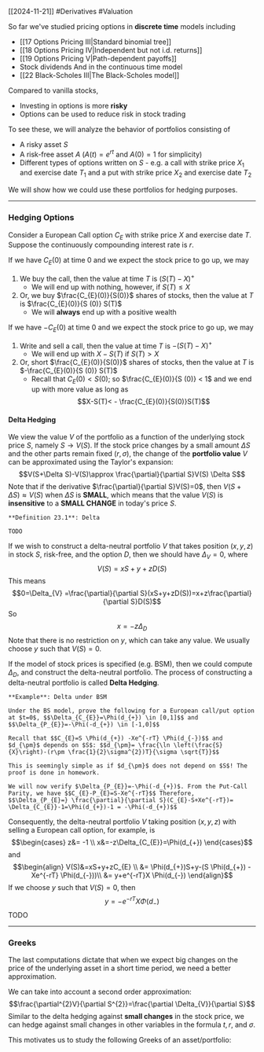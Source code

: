 [[2024-11-21]] #Derivatives #Valuation

So far we've studied pricing options in **discrete time** models including
- [[17 Options Pricing III|Standard binomial tree]]
- [[18 Options Pricing IV|Independent but not i.d. returns]]
- [[19 Options Pricing V|Path-dependent payoffs]]
- Stock dividends
And in the continuous time model
- [[22 Black-Scholes III|The Black-Scholes model]]

Compared to vanilla stocks,
- Investing in options is more **risky**
- Options can be used to reduce risk in stock trading

To see these, we will analyze the behavior of portfolios consisting of 
- A risky asset $S$
- A risk-free asset $A$ ($A(t)=e^{rt}$ and $A(0)=1$ for simplicity)
- Different types of options written on $S$ - e.g. a call with strike price $X_{1}$ and exercise date $T_{1}$ and a put with strike price $X_{2}$ and exercise date $T_{2}$

We will show how we could use these portfolios for hedging purposes.

---
### Hedging Options
Consider a European Call option $C_{E}$ with strike price $X$ and exercise date $T$. Suppose the continuously compounding interest rate is $r$.

If we have $C_E(0)$ at time $0$ and we expect the stock price to go up,  we may
1. We buy the call, then the value at time $T$ is $(S(T)-X)^{+}$
	- We will end up with nothing, however, if $S (T) \le X$
2. Or, we buy $\frac{C_{E}(0)}{S(0)}$ shares of stocks, then the value at $T$ is $\frac{C_{E}(0)}{S (0)} S(T)$
	- We will **always** end up with a positive wealth

If we have $-C_E(0)$ at time $0$ and we expect the stock price to go up,  we may
1. Write and sell a call, then the value at time $T$ is $-(S(T)-X)^{+}$
	- We will end up with $X-S(T)$ if $S(T)>X$
2. Or, short $\frac{C_{E}(0)}{S(0)}$ shares of stocks, then the value at $T$ is $-\frac{C_{E}(0)}{S (0)} S(T)$
	- Recall that $C_{E}(0)<S(0)$; so $\frac{C_{E}(0)}{S (0)} < 1$ and we end up with more value as long as $$X-S(T)< - \frac{C_{E}(0)}{S(0)}S(T)$$

#### Delta Hedging
We view the value $V$ of the portfolio as a function of the underlying stock price $S$, namely $S \to V(S)$. If the stock price changes by a small amount $\Delta S$ and the other parts remain fixed ($r, \sigma$), the change of the **portfolio value** $V$ can be approximated using the Taylor's expansion: $$V(S+\Delta S)-V(S)\approx \frac{\partial}{\partial S}V(S) \Delta S$$
Note that if the derivative $\frac{\partial}{\partial S}V(S)=0$, then $V (S+\Delta S) \approx V(S)$ when $\Delta S$ is **SMALL**, which means that the value $V(S)$ is **insensitive** to a **SMALL CHANGE** in today's price $S$.

```ad-important
**Definition 23.1**: Delta

TODO
```

If we wish to construct a delta-neutral portfolio $V$ that takes position $(x,y,z)$ in stock $S$, risk-free, and the option $D$, then we should have $\Delta_{V}=0$, where $$V(S)=xS+y+zD(S)$$
This means $$0=\Delta_{V} =\frac{\partial}{\partial S}(xS+y+zD(S))=x+z\frac{\partial}{\partial S}D(S)$$So $$x=-z\Delta_{D}$$
Note that there is no restriction on $y$, which can take any value. We usually choose $y$ such that $V(S)=0$.

If the model of stock prices is specified (e.g. BSM), then we could compute $\Delta_{D}$, and construct the delta-neutral portfolio. The process of constructing a delta-neutral portfolio is called **Delta Hedging**.

```ad-example
**Example**: Delta under BSM

Under the BS model, prove the following for a European call/put option at $t=0$, $$\Delta_{C_{E}}=\Phi(d_{+}) \in [0,1]$$ and $$\Delta_{P_{E}}=-\Phi(-d_{+}) \in [-1,0]$$

Recall that $$C_{E}=S \Phi(d_{+}) -Xe^{-rT} \Phi(d_{-})$$ and $d_{\pm}$ depends on $S$: $$d_{\pm}= \frac{\ln \left(\frac{S}{X}\right)-(r\pm \frac{1}{2}\sigma^{2})T}{\sigma \sqrt{T}}$$

This is seemingly simple as if $d_{\pm}$ does not depend on $S$! The proof is done in homework.

We will now verify $\Delta_{P_{E}}=-\Phi(-d_{+})$. From the Put-Call Parity, we have $$C_{E}-P_{E}=S-Xe^{-rT}$$ Therefore, $$\Delta_{P_{E}=} \frac{\partial}{\partial S}(C_{E}-S+Xe^{-rT})= \Delta_{C_{E}}-1=\Phi(d_{+})-1 = -\Phi(-d_{+})$$
```

Consequently, the delta-neutral portfolio $V$ taking position $(x,y,z)$ with selling a European call option, for example, is $$\begin{cases}
z&= -1 \\
x&=-z\Delta_{C_{E}}=\Phi(d_{+})
\end{cases}$$ and $$\begin{align}
V(S)&=xS+y+zC_{E} \\
&= \Phi(d_{+})S+y-(S \Phi(d_{+}) -Xe^{-rT} \Phi(d_{-}))\\
&= y+e^{-rT}X \Phi(d_{-})
\end{align}$$
If we choose $y$ such that $V(S)=0$, then $$y=-e^{-rT}X \Phi(d_{-})$$
TODO

---
### Greeks
The last computations dictate that when we expect big changes on the price of the underlying asset in a short time period, we need a better approximation.

We can take into account a second order approximation: $$\frac{\partial^{2}V}{\partial S^{2}}=\frac{\partial \Delta_{V}}{\partial S}$$
Similar to the delta hedging against **small changes** in the stock price, we can hedge against small changes in other variables in the formula $t, r$, and $\sigma$.

This motivates us to study the following Greeks of an asset/portfolio: